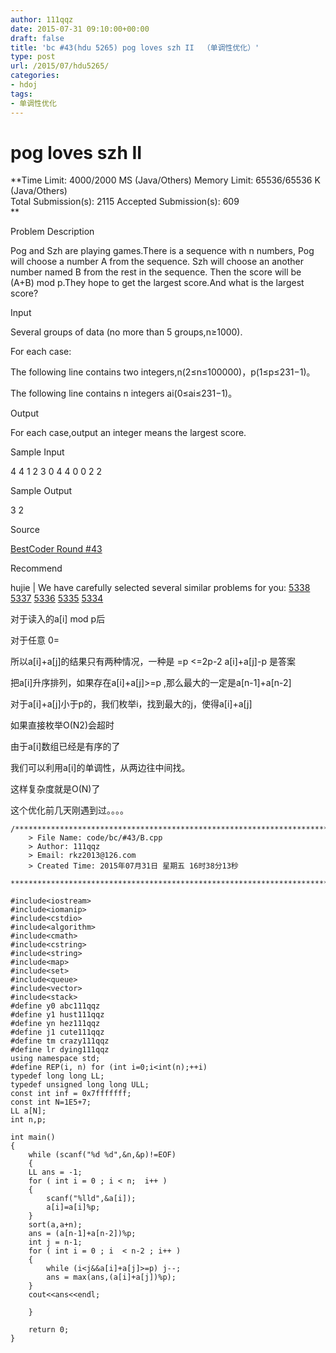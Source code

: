 ```yaml
---
author: 111qqz
date: 2015-07-31 09:10:00+00:00
draft: false
title: 'bc #43(hdu 5265) pog loves szh II  （单调性优化）'
type: post
url: /2015/07/hdu5265/
categories:
- hdoj
tags:
- 单调性优化
---
```


# pog loves szh II




**Time Limit: 4000/2000 MS (Java/Others) Memory Limit: 65536/65536 K (Java/Others)  
Total Submission(s): 2115 Accepted Submission(s): 609  
**  
  





Problem Description




Pog and Szh are playing games.There is a sequence with n numbers, Pog will choose a number A from the sequence. Szh will choose an another number named B from the rest in the sequence. Then the score will be (A+B) mod p.They hope to get the largest score.And what is the largest score?










Input




Several groups of data (no more than 5 groups,n≥1000).  
  
For each case:   
  
The following line contains two integers,n(2≤n≤100000)，p(1≤p≤231−1)。  
  
The following line contains n integers ai(0≤ai≤231−1)。










Output




For each case,output an integer means the largest score.










Sample Input







4 4
1 2 3 0
4 4
0 0 2 2















Sample Output







3
2















Source




[BestCoder Round #43](http://acm.hdu.edu.cn/search.php?field=problem&key=BestCoder+Round+%2343&source=1&searchmode=source)










Recommend




hujie | We have carefully selected several similar problems for you: [5338](http://acm.hdu.edu.cn/showproblem.php?pid=5338) [5337](http://acm.hdu.edu.cn/showproblem.php?pid=5337) [5336](http://acm.hdu.edu.cn/showproblem.php?pid=5336) [5335](http://acm.hdu.edu.cn/showproblem.php?pid=5335) [5334](http://acm.hdu.edu.cn/showproblem.php?pid=5334)




对于读入的a[i] mod p后




对于任意 0=


所以a[i]+a[j]的结果只有两种情况，一种是 =p  <=2p-2  a[i]+a[j]-p 是答案




把a[i]升序排列，如果存在a[i]+a[j]>=p ,那么最大的一定是a[n-1]+a[n-2]




对于a[i]+a[j]小于p的，我们枚举i，找到最大的j，使得a[i]+a[j]


如果直接枚举O(N2)会超时




由于a[i]数组已经是有序的了




我们可以利用a[i]的单调性，从两边往中间找。




这样复杂度就是O(N)了




这个优化前几天刚遇到过。。。。












 

    
    /*************************************************************************
    	> File Name: code/bc/#43/B.cpp
    	> Author: 111qqz
    	> Email: rkz2013@126.com 
    	> Created Time: 2015年07月31日 星期五 16时38分13秒
     ************************************************************************/
    
    #include<iostream>
    #include<iomanip>
    #include<cstdio>
    #include<algorithm>
    #include<cmath>
    #include<cstring>
    #include<string>
    #include<map>
    #include<set>
    #include<queue>
    #include<vector>
    #include<stack>
    #define y0 abc111qqz
    #define y1 hust111qqz
    #define yn hez111qqz
    #define j1 cute111qqz
    #define tm crazy111qqz
    #define lr dying111qqz
    using namespace std;
    #define REP(i, n) for (int i=0;i<int(n);++i)  
    typedef long long LL;
    typedef unsigned long long ULL;
    const int inf = 0x7fffffff;
    const int N=1E5+7;
    LL a[N];
    int n,p;
    
    int main()
    {
        while (scanf("%d %d",&n,&p)!=EOF)
        {
    	LL ans = -1;
    	for ( int i = 0 ; i < n;  i++ )
    	{
    	    scanf("%lld",&a[i]);
    	    a[i]=a[i]%p;
    	}
    	sort(a,a+n);
    	ans = (a[n-1]+a[n-2])%p;
    	int j = n-1;
    	for ( int i = 0 ; i  < n-2 ; i++ )
    	{
    	    while (i<j&&a[i]+a[j]>=p) j--;
    	    ans = max(ans,(a[i]+a[j])%p);
    	}
    	cout<<ans<<endl;
    
        }
      
    	return 0;
    }
    



